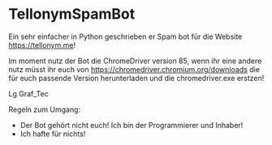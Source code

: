 # TellonymSpamBot
Ein sehr einfacher in Python geschrieben er Spam bot für die Website https://tellonym.me!  

Im moment nutz der Bot die ChromeDriver version 85, wenn ihr eine andere nutz müsst ihr euch von https://chromedriver.chromium.org/downloads die für euch passende Version herunterladen und die chromedriver.exe erstzen!  

Lg Graf_Tec


Regeln zum Umgang:
- Der Bot gehört nicht euch! Ich bin der Programmierer und Inhaber!
- Ich hafte für nichts!
